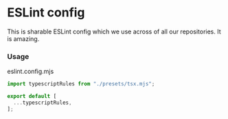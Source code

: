 # ESLint config

This is sharable ESLint config which we use across of all our repositories. It is amazing.

### Usage

eslint.config.mjs

```js
import typescriptRules from "./presets/tsx.mjs";

export default [
  ...typescriptRules,
];
```
